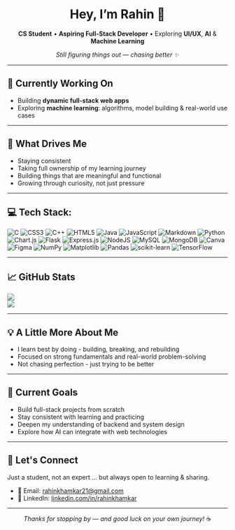 <h1 align="center">Hey, I’m Rahin 👋</h1>

<p align="center">
  <b>CS Student</b> • <b>Aspiring Full-Stack Developer</b> • Exploring <b>UI/UX</b>, <b>AI</b> & <b>Machine Learning</b>
</p>

<p align="center">
  <i>Still figuring things out — chasing better ✨</i>
</p>

---

## 🚀 Currently Working On

- Building **dynamic full-stack web apps**
- Exploring **machine learning**: algorithms, model building & real-world use cases

---

## 🎯 What Drives Me

- Staying consistent
- Taking full ownership of my learning journey  
- Building things that are meaningful and functional  
- Growing through curiosity, not just pressure  

---

## 💻 Tech Stack:
![C](https://img.shields.io/badge/c-%2300599C.svg?style=flat-square&logo=c&logoColor=white) ![CSS3](https://img.shields.io/badge/css3-%231572B6.svg?style=flat-square&logo=css3&logoColor=white) ![C++](https://img.shields.io/badge/c++-%2300599C.svg?style=flat-square&logo=c%2B%2B&logoColor=white) ![HTML5](https://img.shields.io/badge/html5-%23E34F26.svg?style=flat-square&logo=html5&logoColor=white) ![Java](https://img.shields.io/badge/java-%23ED8B00.svg?style=flat-square&logo=openjdk&logoColor=white) ![JavaScript](https://img.shields.io/badge/javascript-%23323330.svg?style=flat-square&logo=javascript&logoColor=%23F7DF1E) ![Markdown](https://img.shields.io/badge/markdown-%23000000.svg?style=flat-square&logo=markdown&logoColor=white) ![Python](https://img.shields.io/badge/python-3670A0?style=flat-square&logo=python&logoColor=ffdd54) ![Chart.js](https://img.shields.io/badge/chart.js-F5788D.svg?style=flat-square&logo=chart.js&logoColor=white) ![Flask](https://img.shields.io/badge/flask-%23000.svg?style=flat-square&logo=flask&logoColor=white) ![Express.js](https://img.shields.io/badge/express.js-%23404d59.svg?style=flat-square&logo=express&logoColor=%2361DAFB) ![NodeJS](https://img.shields.io/badge/node.js-6DA55F?style=flat-square&logo=node.js&logoColor=white) ![MySQL](https://img.shields.io/badge/mysql-4479A1.svg?style=flat-square&logo=mysql&logoColor=white) ![MongoDB](https://img.shields.io/badge/MongoDB-%234ea94b.svg?style=flat-square&logo=mongodb&logoColor=white) ![Canva](https://img.shields.io/badge/Canva-%2300C4CC.svg?style=flat-square&logo=Canva&logoColor=white) ![Figma](https://img.shields.io/badge/figma-%23F24E1E.svg?style=flat-square&logo=figma&logoColor=white) ![NumPy](https://img.shields.io/badge/numpy-%23013243.svg?style=flat-square&logo=numpy&logoColor=white) ![Matplotlib](https://img.shields.io/badge/Matplotlib-%23ffffff.svg?style=flat-square&logo=Matplotlib&logoColor=black) ![Pandas](https://img.shields.io/badge/pandas-%23150458.svg?style=flat-square&logo=pandas&logoColor=white) ![scikit-learn](https://img.shields.io/badge/scikit--learn-%23F7931E.svg?style=flat-square&logo=scikit-learn&logoColor=white) ![TensorFlow](https://img.shields.io/badge/TensorFlow-%23FF6F00.svg?style=flat-square&logo=TensorFlow&logoColor=white)

---

## 📈 GitHub Stats

![](https://nirzak-streak-stats.vercel.app/?user=raahiin21&theme=github_dark&hide_border=true)<br/>
![](https://github-readme-stats.vercel.app/api/top-langs/?username=raahiin21&theme=github_dark&hide_border=true&include_all_commits=true&count_private=true&layout=compact)

---

## 💡 A Little More About Me

- I learn best by doing - building, breaking, and rebuilding  
- Focused on strong fundamentals and real-world problem-solving  
- Not chasing perfection - just trying to be better  

---

## 🎯 Current Goals

- Build full-stack projects from scratch  
- Stay consistent with learning and practicing  
- Deepen my understanding of backend and system design  
- Explore how AI can integrate with web technologies  

---

## 🤝 Let's Connect

<p>
Just a student, not an expert ... but always open to learning & sharing. 
</p>

- 📧 Email: [rahinkhamkar21@gmail.com](mailto:rahinkhamkar21@gmail.com)  
- 🔗 LinkedIn: [linkedin.com/in/rahinkhamkar](https://www.linkedin.com/in/rahinkhamkar)

---

<p align="center">
  <i>Thanks for stopping by — and good luck on your own journey!</i> ☕
</p>
